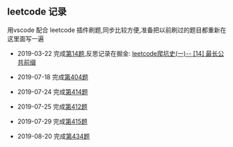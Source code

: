## leetcode 记录
用vscode 配合 leetcode 插件刷题,同步比较方便,准备把以前刷过的题目都重新在这里面写一遍

* 2019-03-22 完成[第14题](14.最长公共前缀.js),反思记录在掘金:
[leetcode爬坑史(一)-- [14] 最长公共前缀](https://juejin.im/post/5c9488ffe51d4553300d220f)

* 2019-07-18 完成[第404题](404.左叶子之和.js)
* 2019-07-24 完成[第414题](414.第三大的数.js)
* 2019-07-25 完成[第412题](412.fizz-buzz.js)
* 2019-07-29 完成[第415题](415.字符串相加.js)
* 2019-08-20 完成[第434题](434.字符串中的单词数.js)
